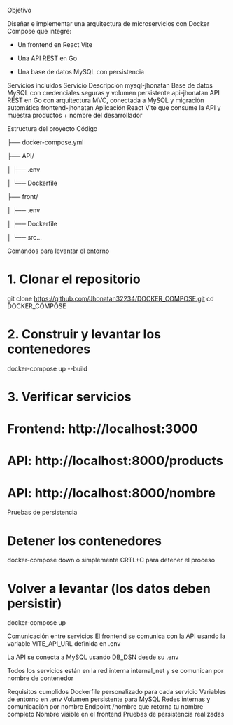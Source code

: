 Objetivo

Diseñar e implementar una arquitectura de microservicios con Docker Compose que integre:

 - Un frontend en React Vite

 - Una API REST en Go

 - Una base de datos MySQL con persistencia

Servicios incluidos
Servicio	Descripción
mysql-jhonatan	Base de datos MySQL con credenciales seguras y volumen persistente
api-jhonatan	API REST en Go con arquitectura MVC, conectada a MySQL y migración automática
frontend-jhonatan	Aplicación React Vite que consume la API y muestra productos + nombre del desarrollador

Estructura del proyecto
Código

├── docker-compose.yml 

├── API/

│   ├── .env

│   └── Dockerfile

├── front/

│   ├── .env

│   ├── Dockerfile

│   └── src...

Comandos para levantar el entorno

# 1. Clonar el repositorio
git clone https://github.com/Jhonatan32234/DOCKER_COMPOSE.git
cd DOCKER_COMPOSE

# 2. Construir y levantar los contenedores
docker-compose up --build

# 3. Verificar servicios
# Frontend: http://localhost:3000
# API: http://localhost:8000/products
# API: http://localhost:8000/nombre

Pruebas de persistencia

# Detener los contenedores
docker-compose down o simplemente CRTL+C para detener el proceso

# Volver a levantar (los datos deben persistir)
docker-compose up

Comunicación entre servicios
El frontend se comunica con la API usando la variable VITE_API_URL definida en .env

La API se conecta a MySQL usando DB_DSN desde su .env

Todos los servicios están en la red interna internal_net y se comunican por nombre de contenedor

Requisitos cumplidos
Dockerfile personalizado para cada servicio 
Variables de entorno en .env 
Volumen persistente para MySQL 
Redes internas y comunicación por nombre 
Endpoint /nombre que retorna tu nombre completo 
Nombre visible en el frontend 
Pruebas de persistencia realizadas
